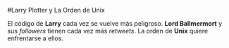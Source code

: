 #Larry Plotter y La Orden de Unix

El código de **Larry** cada vez se vuelve más peligroso. **Lord Ballmermort** y sus *followers* tienen cada vez más *retweets*.
La orden de **Unix** quiere enfrentarse a ellos.